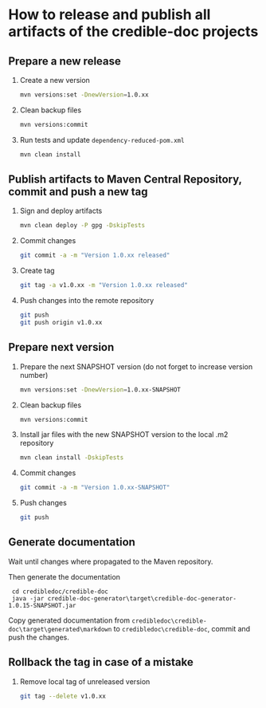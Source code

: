 # How to release and publish all artifacts of the credible-doc projects

## Prepare a new release

1. Create a new version
    
    ```bash
    mvn versions:set -DnewVersion=1.0.xx
    ```
    
2. Clean backup files
    
    ```bash
    mvn versions:commit
    ```
    
3. Run tests and update `dependency-reduced-pom.xml`
    
    ```bash
    mvn clean install
    ```

## Publish artifacts to Maven Central Repository, commit and push a new tag

1. Sign and deploy artifacts
    
    ```bash
    mvn clean deploy -P gpg -DskipTests
    ```
        
2. Commit changes
    
    ```bash
    git commit -a -m "Version 1.0.xx released"
    ``` 

3. Create tag
    
    ```bash
    git tag -a v1.0.xx -m "Version 1.0.xx released"
    ``` 
        
4. Push changes into the remote repository
    
    ```bash
    git push
    git push origin v1.0.xx
    ```   

## Prepare next version

1. Prepare the next SNAPSHOT version (do not forget to increase version number)
    
    ```bash
    mvn versions:set -DnewVersion=1.0.xx-SNAPSHOT
    ```

2. Clean backup files

    ```bash
    mvn versions:commit
    ```

3. Install jar files with the new SNAPSHOT version to the local .m2 repository

    ```bash
    mvn clean install -DskipTests
    ```

4. Commit changes

    ```bash
    git commit -a -m "Version 1.0.xx-SNAPSHOT"
    ```

5. Push changes

    ```bash
    git push
    ```
## Generate documentation
Wait until changes where propagated to the Maven repository.

Then generate the documentation

     cd credibledoc/credible-doc
     java -jar credible-doc-generator\target\credible-doc-generator-1.0.15-SNAPSHOT.jar
Copy generated documentation from `credibledoc\credible-doc\target\generated\markdown` to `credibledoc\credible-doc`,
commit and push the changes.

## Rollback the tag in case of a mistake

1. Remove local tag of unreleased version
    
    ```bash
    git tag --delete v1.0.xx
    ```
